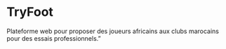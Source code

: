 # TryFoot
Plateforme web pour proposer des joueurs africains aux clubs marocains pour des essais professionnels.”
